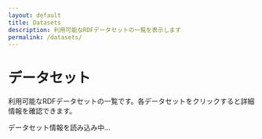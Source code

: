 ```yaml
---
layout: default
title: Datasets
description: 利用可能なRDFデータセットの一覧を表示します
permalink: /datasets/
---
```


<div class="p-hero">
  <h1 class="p-hero__title">データセット</h1>
  <p class="p-hero__description">利用可能なRDFデータセットの一覧です。各データセットをクリックすると詳細情報を確認できます。</p>
</div>

<div id="loading" class="p-loading">
  <p>データセット情報を読み込み中...</p>
</div>

<div id="error" class="p-error" style="display: none;">
  <p>データセットの読み込みに失敗しました。</p>
</div>

<div id="dataset-list" class="c-card-grid" style="display: none;">
  <!-- データセット一覧がここに動的に生成されます -->
</div>

<script>
document.addEventListener('DOMContentLoaded', function() {
  loadDatasets();
});

function loadDatasets() {
  const loadingEl = document.getElementById('loading');
  const errorEl = document.getElementById('error');
  const listEl = document.getElementById('dataset-list');
  
  // temp-datasets.json ファイルから詳細なデータセット情報を読み込み
  // 将来的にはAPIエンドポイントに変更予定
  const baseUrl = '{{ site.baseurl }}' || '';
  const fetchUrl = `${baseUrl}/assets/data/temp-datasets.json`;
  
  fetch(fetchUrl)
    .then(function(response) {
      if (!response.ok) {
        throw new Error(`Failed to fetch dataset list: ${response.status}`);
      }
      return response.json();
    })
    .then(function(datasets) {
      loadingEl.style.display = 'none';
      
      if (datasets.length === 0) {
        errorEl.innerHTML = '<p>データセットが見つかりませんでした。</p>';
        errorEl.style.display = 'block';
        return;
      }
      
      // メタデータがあるデータセットとないデータセットを分類
      const withMetadata = datasets.filter(d => d.title && d.title.length > 0);
      const withoutMetadata = datasets.filter(d => !d.title || d.title.length === 0);
      
      // データセット統計を表示
      const statsHtml = `
        <div class="u-text-center u-mb-lg">
          <h3>データセット統計</h3>
          <p><strong>総データセット数:</strong> ${datasets.length}</p>
          <p><strong>メタデータあり:</strong> ${withMetadata.length}</p>
          <p><strong>メタデータなし:</strong> ${withoutMetadata.length}</p>
        </div>
      `;
      
      // データセット一覧を生成
      const datasetsHtml = datasets.map(dataset => {
        const title = dataset.title || dataset.id;
        const description = dataset.description || 'メタデータは準備中です';
        const tagsHtml = dataset.tags && dataset.tags.length > 0 
          ? `<div class="c-card__tags">${dataset.tags.map(tag => `<span class="c-tag">${tag}</span>`).join('')}</div>`
          : '';
        
        return `
          <div class="c-card ${dataset.title ? 'c-card--with-metadata' : 'c-card--no-metadata'}">
            <h3 class="c-card__title">
              <a href="${baseUrl}/dataset/?id=${dataset.id}">${title}</a>
            </h3>
            <div class="c-card__description">
              <p>${description}</p>
              ${tagsHtml}
            </div>
            <div class="c-card__meta">
              <p><strong>ID:</strong> ${dataset.id}</p>
              <p><strong>設定ファイル:</strong> <a href="https://github.com/dbcls/rdf-config/tree/master/config/${dataset.id}" target="_blank">GitHub</a></p>
            </div>
            <p><a href="${baseUrl}/dataset/?id=${dataset.id}" class="c-btn c-btn--outline-primary">詳細を見る →</a></p>
          </div>
        `;
      }).join('');
      
      listEl.innerHTML = statsHtml + datasetsHtml;
      listEl.style.display = 'grid';
    })
    .catch(function(error) {
      console.error('Error loading datasets:', error);
      loadingEl.style.display = 'none';
      errorEl.innerHTML = `
        <p>データセットの読み込みに失敗しました。</p>
        <p>エラー: ${error.message}</p>
      `;
      errorEl.style.display = 'block';
    });
}
</script>
